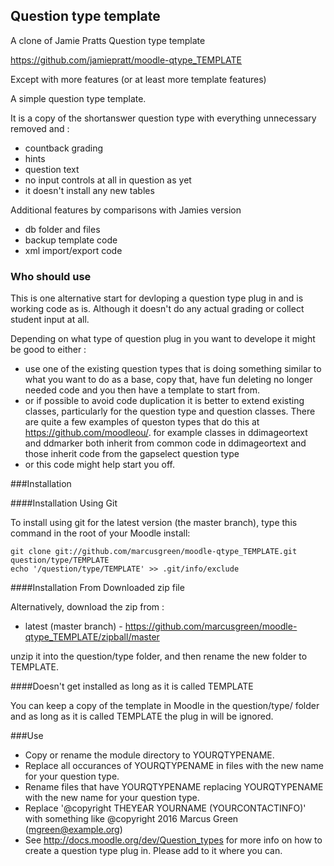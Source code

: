 Question type template
----------------------
A clone of Jamie Pratts Question type template

https://github.com/jamiepratt/moodle-qtype_TEMPLATE

Except with more features (or at least more template features)

A simple question type template.

It is a copy of the shortanswer question type with everything unnecessary removed and :

* countback grading
* hints
* question text
* no input controls at all in question as yet
* it doesn't install any new tables

Additional features by comparisons with Jamies version

* db folder and files
* backup template code
* xml import/export code


### Who should use


This is one alternative start for devloping a question type plug in and is working code as is. Although it doesn't do any actual
grading or collect student input at all.

Depending on what type of question plug in you want to develope it might be good to either :

* use one of the existing question types that is doing something similar to what you want to do as a base, copy that,
have fun deleting no longer needed code and you then have a template to start from.
* or if possible to avoid code duplication it is better to extend existing classes, particularly for the question type and
question classes. There are quite a few examples of queston types that do this at https://github.com/moodleou/.
        for example classes in ddimageortext and ddmarker both inherit from common code in ddimageortext and those inherit code from the gapselect question type
* or this code might help start you off.


###Installation

####Installation Using Git 

To install using git for the latest version (the master branch), type this command in the
root of your Moodle install:

    git clone git://github.com/marcusgreen/moodle-qtype_TEMPLATE.git question/type/TEMPLATE
    echo '/question/type/TEMPLATE' >> .git/info/exclude

####Installation From Downloaded zip file

Alternatively, download the zip from :

* latest (master branch) - https://github.com/marcusgreen/moodle-qtype_TEMPLATE/zipball/master

unzip it into the question/type folder, and then rename the new folder to TEMPLATE.

####Doesn't get installed as long as it is called TEMPLATE

You can keep a copy of the template in Moodle in the question/type/ folder and as long as it is called TEMPLATE the plug in will
be ignored.

###Use


* Copy or rename the module directory to YOURQTYPENAME.
* Replace all occurances of YOURQTYPENAME in files with the new name for your question type.
* Rename files that have YOURQTYPENAME replacing YOURQTYPENAME with the new name for your question type.
* Replace '@copyright  THEYEAR YOURNAME (YOURCONTACTINFO)' with something like @copyright  2016 Marcus Green (mgreen@example.org)
* See http://docs.moodle.org/dev/Question_types for more info on how to create a question type plug in. Please add to it where
 you can.
